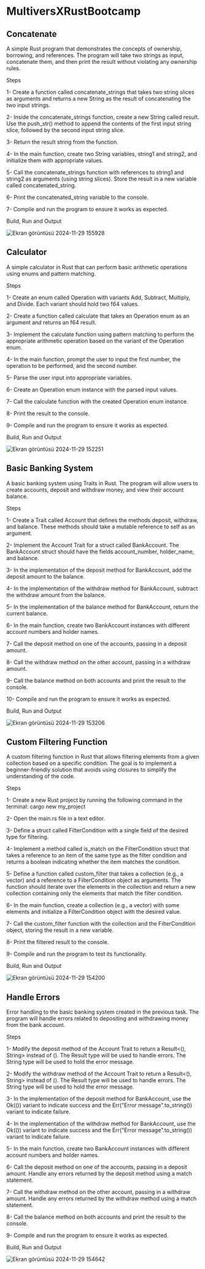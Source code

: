 # MultiversXRustBootcamp

Concatenate
-------------
A simple Rust program that demonstrates the concepts of ownership, borrowing, and references. The program will take two strings as input, concatenate them, and then print the result without violating any ownership rules.

Steps

1- Create a function called concatenate_strings that takes two string slices as arguments and returns a new String as the result of concatenating the two input strings.

2- Inside the concatenate_strings function, create a new String called result. Use the push_str() method to append the contents of the first input string slice, followed by the second input string slice.

3- Return the result string from the function.

4- In the main function, create two String variables, string1 and string2, and initialize them with appropriate values.

5- Call the concatenate_strings function with references to string1 and string2 as arguments (using string slices). Store the result in a new variable called concatenated_string.

6- Print the concatenated_string variable to the console.

7- Compile and run the program to ensure it works as expected.

Build, Run and Output

![Ekran görüntüsü 2024-11-29 155928](https://github.com/user-attachments/assets/b9521282-ac8d-4936-8c5e-33fe8387a953)

Calculator
------------
A simple calculator in Rust that can perform basic arithmetic operations using enums and pattern matching.

Steps

1- Create an enum called Operation with variants Add, Subtract, Multiply, and Divide. Each variant should hold two f64 values.

2- Create a function called calculate that takes an Operation enum as an argument and returns an f64 result.

3- Implement the calculate function using pattern matching to perform the appropriate arithmetic operation based on the variant of the Operation enum.

4- In the main function, prompt the user to input the first number, the operation to be performed, and the second number.

5- Parse the user input into appropriate variables.

6- Create an Operation enum instance with the parsed input values.

7- Call the calculate function with the created Operation enum instance.

8- Print the result to the console.

9- Compile and run the program to ensure it works as expected.

Build, Run and Output

![Ekran görüntüsü 2024-11-29 152251](https://github.com/user-attachments/assets/acf2930c-9d9c-484f-9995-6fa693ddc364)

Basic Banking System
---------------------
A basic banking system using Traits in Rust. The program will allow users to create accounts, deposit and withdraw money, and view their account balance.

Steps

1- Create a Trait called Account that defines the methods deposit, withdraw, and balance. These methods should take a mutable reference to self as an argument.

2- Implement the Account Trait for a struct called BankAccount. The BankAccount struct should have the fields account_number, holder_name, and balance.

3- In the implementation of the deposit method for BankAccount, add the deposit amount to the balance.

4- In the implementation of the withdraw method for BankAccount, subtract the withdraw amount from the balance.

5- In the implementation of the balance method for BankAccount, return the current balance.

6- In the main function, create two BankAccount instances with different account numbers and holder names.

7- Call the deposit method on one of the accounts, passing in a deposit amount.

8- Call the withdraw method on the other account, passing in a withdraw amount.

9- Call the balance method on both accounts and print the result to the console.

10- Compile and run the program to ensure it works as expected.

Build, Run and Output

![Ekran görüntüsü 2024-11-29 153206](https://github.com/user-attachments/assets/6ec00b4c-46b4-460f-a095-18c104f5277e)

Custom Filtering Function
---------------------------
A custom filtering function in Rust that allows filtering elements from a given collection based on a specific condition. The goal is to implement a beginner-friendly solution that avoids using closures to simplify the understanding of the code.

Steps

1- Create a new Rust project by running the following command in the terminal: cargo new my_project

2- Open the main.rs file in a text editor.

3- Define a struct called FilterCondition with a single field of the desired type for filtering. 

4- Implement a method called is_match on the FilterCondition struct that takes a reference to an item of the same type as the filter condition and returns a boolean indicating whether the item matches the condition. 

5- Define a function called custom_filter that takes a collection (e.g., a vector) and a reference to a FilterCondition object as arguments. The function should iterate over the elements in the collection and return a new collection containing only the elements that match the filter condition. 

6- In the main function, create a collection (e.g., a vector) with some elements and initialize a FilterCondition object with the desired value.

7- Call the custom_filter function with the collection and the FilterCondition object, storing the result in a new variable.

8- Print the filtered result to the console.

9- Compile and run the program to test its functionality.

Build, Run and Output

![Ekran görüntüsü 2024-11-29 154200](https://github.com/user-attachments/assets/41127acb-7c70-41ce-ad0f-f049e4be2037)

Handle Errors
---------------
Error handling to the basic banking system created in the previous task. The program will handle errors related to depositing and withdrawing money from the bank account.

Steps

1- Modify the deposit method of the Account Trait to return a Result<(), String> instead of (). The Result type will be used to handle errors. The String type will be used to hold the error message.

2- Modify the withdraw method of the Account Trait to return a Result<(), String> instead of (). The Result type will be used to handle errors. The String type will be used to hold the error message.

3- In the implementation of the deposit method for BankAccount, use the Ok(()) variant to indicate success and the Err("Error message".to_string()) variant to indicate failure.

4- In the implementation of the withdraw method for BankAccount, use the Ok(()) variant to indicate success and the Err("Error message".to_string()) variant to indicate failure.

5- In the main function, create two BankAccount instances with different account numbers and holder names.

6- Call the deposit method on one of the accounts, passing in a deposit amount. Handle any errors returned by the deposit method using a match statement.

7- Call the withdraw method on the other account, passing in a withdraw amount. Handle any errors returned by the withdraw method using a match statement.

8- Call the balance method on both accounts and print the result to the console.

9- Compile and run the program to ensure it works as expected.

Build, Run and Output

![Ekran görüntüsü 2024-11-29 154642](https://github.com/user-attachments/assets/e710a71e-9648-40dd-82e9-2d6a7d299a01)

